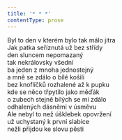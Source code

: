 ```yaml
---
title: '* * *'
contentType: prose
---
```


<section>

Byl to den v kterém bylo tak málo jitra  
Jak patka seříznutá už bez střídy  
den sluncem nepomazaný  
tak nekrálovsky všední  
ba jeden z mnoha jednostejný  
a mně se zdálo o bílé košili  
bez knoflíčků rozhalené až k pupku  
kde se něco třpytilo jako měďák  
o zubech stejně bílých se mi zdálo  
odhalených dásněmi v úsměvu  
Ale nebyl to než úšklebek opovržení  
už uchystaný k první slabice  
nežli přijdou ke slovu pěsti

</section>
